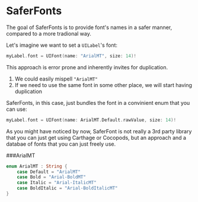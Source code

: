 # SaferFonts

The goal of SaferFonts is to provide font's names in a safer manner, compared to a more tradional way.

Let's imagine we want to set a `UILabel`'s font:

```swift
myLabel.font = UIFont(name: "ArialMT", size: 14)!
```

This approach is error prone and inherently invites for duplication.

1. We could easily mispell `"ArialMT"`
2. If we need to use the same font in some other place, we will start having duplication

SaferFonts, in this case, just bundles the font in a convinient enum that you can use:

```swift
myLabel.font = UIFont(name: ArialMT.Default.rawValue, size: 14)!
```

As you might have noticed by now, SaferFont is not really a 3rd party library that you can just get using Carthage or Cocopods, but an approach and a databae of fonts that you can just freely use.

###ArialMT

```swift
enum ArialMT : String {
    case Default = "ArialMT"
    case Bold = "Arial-BoldMT"
    case Italic = "Arial-ItalicMT"
    case BoldItalic = "Arial-BoldItalicMT"
}
```
